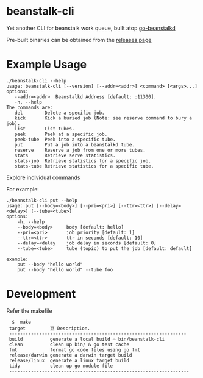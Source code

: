 # beanstalk-cli

Yet another CLI for beanstalk work queue, built atop [go-beanstalkd](https://github.com/beanstalkd/go-beanstalk) 

Pre-built binaries can be obtained from the [releases page](https://github.com/1xyz/beanstalk-cli/releases)


# Example Usage

```
./beanstalk-cli --help
usage: beanstalk-cli [--version] [--addr=<addr>] <command> [<args>...]
options:
   --addr=<addr>  Beanstalkd Address [default: :11300].
   -h, --help
The commands are:
   del        Delete a specific job.
   kick       Kick a buried job (Note: see reserve command to bury a job).
   list       List tubes.
   peek       Peek at a specific job.
   peek-tube  Peek into a specific tube.
   put        Put a job into a beanstalkd tube.
   reserve    Reserve a job from one or more tubes.
   stats      Retrieve serve statistics.
   stats-job  Retrieve statistics for a specific job.
   stats-tube Retrieve statistics for a specific tube.
```

Explore individual commands

For example:
```
./beanstalk-cli put --help
usage: put [--body=<body>] [--pri=<pri>] [--ttr=<ttr>] [--delay=<delay>] [--tube=<tube>]
options:
    -h, --help
    --body=<body>     body [default: hello]
    --pri=<pri>       job priority [default: 1]
    --ttr=<ttr>       ttr in seconds [default: 10]
    --delay=<delay    job delay in seconds [default: 0]
    --tube=<tube>     tube (topic) to put the job [default: default]

example:
    put --body "hello world"
    put --body "hello world" --tube foo
```


# Development

Refer the makefile

```
  $  make
 target         ⾖ Description.
 -----------------------------------------------------------------
 build          generate a local build ⇨ bin/beanstalk-cli
 clean          clean up bin/ & go test cache
 fmt            format go code files using go fmt
 release/darwin generate a darwin target build
 release/linux  generate a linux target build
 tidy           clean up go module file
 ------------------------------------------------------------------
``` 


